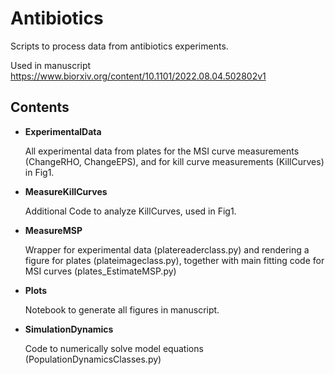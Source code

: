 # Antibiotics
Scripts to process data from antibiotics experiments.

Used in manuscript https://www.biorxiv.org/content/10.1101/2022.08.04.502802v1


## Contents
- **ExperimentalData**

  All experimental data from plates for the MSI curve measurements (ChangeRHO, ChangeEPS), and for kill curve measurements (KillCurves) in Fig1.
- **MeasureKillCurves**

  Additional Code to analyze KillCurves, used in Fig1.
- **MeasureMSP**

  Wrapper for experimental data (platereaderclass.py) and rendering a figure for plates (plateimageclass.py), together with main fitting code for MSI curves (plates_EstimateMSP.py)
- **Plots**

  Notebook to generate all figures in manuscript.
- **SimulationDynamics**

  Code to numerically solve model equations (PopulationDynamicsClasses.py)

